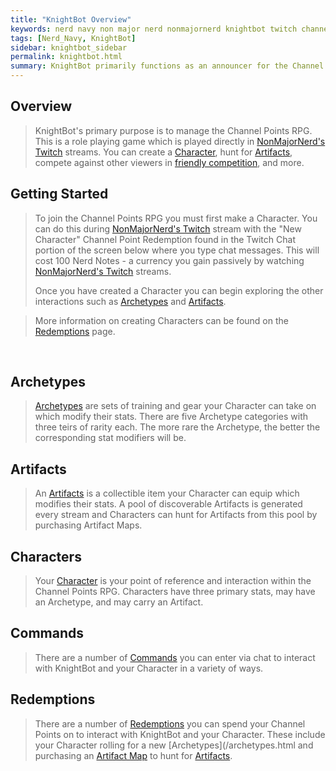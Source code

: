 ```yaml
---
title: "KnightBot Overview"
keywords: nerd navy non major nerd nonmajornerd knightbot twitch channel bot chat
tags: [Nerd_Navy, KnightBot]
sidebar: knightbot_sidebar
permalink: knightbot.html
summary: KnightBot primarily functions as an announcer for the Channel Points RPG where you can create a Character, hunt for Artifacts, and compete against your friends in NonMajorNerd's Twitch chat.
---
```


## Overview

> KnightBot's primary purpose is to manage the Channel Points RPG. This is a role playing game which is played directly in [NonMajorNerd's Twitch](https://www.twitch.tv/nonmajornerd) streams. You can create a [Character](/characters.html), hunt for [Artifacts](/artifacts.html), compete against other viewers in [friendly competition](/redemptions.html#feats-of-mastery), and more.

## Getting Started

> To join the Channel Points RPG you must first make a Character. You can do this during [NonMajorNerd's Twitch](https://www.twitch.tv/nonmajornerd) stream with the "New Character" Channel Point Redemption found in the Twitch Chat portion of the screen below where you type chat messages. This will cost 100 Nerd Notes - a currency you gain passively by watching [NonMajorNerd's Twitch](https://www.twitch.tv/nonmajornerd) streams.
>
> Once you have created a Character you can begin exploring the other interactions such as [Archetypes](/archetypes.html) and [Artifacts](/artifacts.html).

> More information on creating Characters can be found on the [Redemptions](/redemptions.html#new-character) page.

<br>

## Archetypes

> [Archetypes](/archetypes.html) are sets of training and gear your Character can take on which modify their stats. There are five Archetype categories with three teirs of rarity each. The more rare the Archetype, the better the corresponding stat modifiers will be.

## Artifacts

> An [Artifacts](/artifacts.html) is a collectible item your Character can equip which modifies their stats. A pool of discoverable Artifacts is generated every stream and Characters can hunt for Artifacts from this pool by purchasing Artifact Maps.

## Characters

> Your [Character](/characters.html) is your point of reference and interaction within the Channel Points RPG. Characters have three primary stats, may have an Archetype, and may carry an Artifact.

## Commands

> There are a number of [Commands](/commands.html) you can enter via chat to interact with KnightBot and your Character in a variety of ways.

## Redemptions

> There are a number of [Redemptions](/redemptions.html) you can spend your Channel Points on to interact with KnightBot and your Character. These include your Character rolling for a new [Archetypes](/archetypes.html and purchasing an [Artifact Map](/redemptions.html#buy-an-artifact-map) to hunt for [Artifacts](/artifacts.html).
